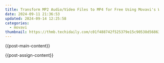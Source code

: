 ```yaml
---
title: Transform MP2 Audio/Video Files to MP4 for Free Using Movavi's Web-Based Tool
date: 2024-09-11 21:36:53
updated: 2024-09-14 12:25:58
categories:
  - movavi
thumbnail: https://thmb.techidaily.com/c01f488742f525379e15c90538d56863d279883606cc35ff29b3863a4d78b16e.jpg
---
```


{{post-main-content}}

<ins class="adsbygoogle"
     style="display:block"
     data-ad-format="autorelaxed"
     data-ad-client="ca-pub-7571918770474297"
     data-ad-slot="1223367746"></ins>

{{post-assign-content}}

<ins class="adsbygoogle"
     style="display:block"
     data-ad-client="ca-pub-7571918770474297"
     data-ad-slot="8358498916"
     data-ad-format="auto"
     data-full-width-responsive="true"></ins>
